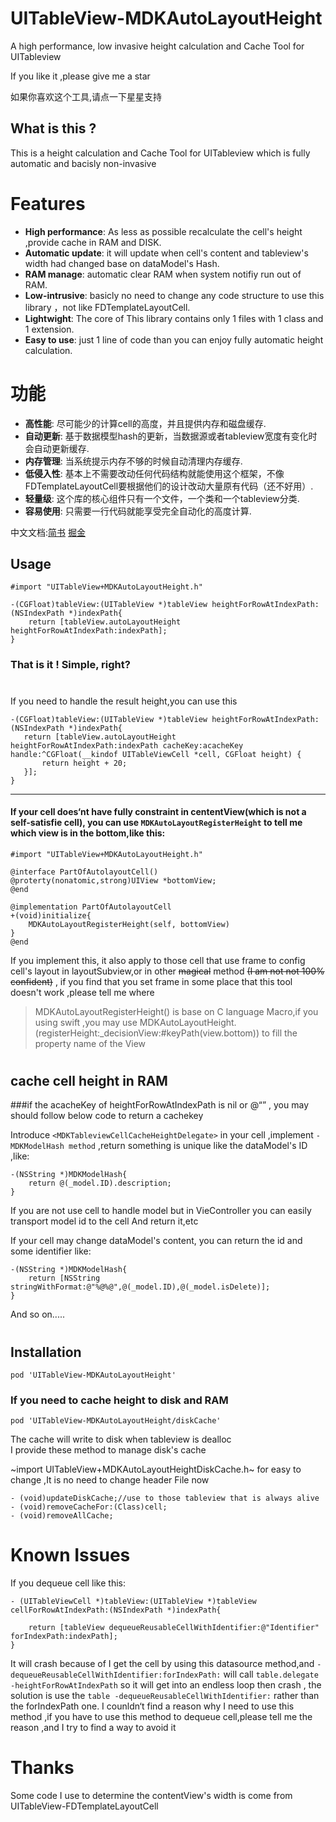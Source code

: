 # UITableView-MDKAutoLayoutHeight
A high performance, low invasive height calculation and Cache Tool for UITableview

If you like it ,please give me a star

如果你喜欢这个工具,请点一下星星支持


## What is this ?

This is a height calculation and Cache Tool for UITableview which is fully automatic and bacisly non-invasive



Features
==============
- **High performance**: As less as possible recalculate the cell's height ,provide cache in RAM and DISK.
- **Automatic update**: it will update when cell's content and tableview's width had changed base on dataModel's Hash.
- **RAM manage**: automatic clear RAM when system notifiy run out of RAM.
- **Low-intrusive**: basicly no need to change any code structure to use this library ，not like FDTemplateLayoutCell.
- **Lightwight**: The core of This library contains only 1 files with 1 class and 1 extension.
- **Easy to use**: just 1 line of code than you can enjoy fully automatic height calculation.


功能
==============
- **高性能**: 尽可能少的计算cell的高度，并且提供内存和磁盘缓存.
- **自动更新**: 基于数据模型hash的更新，当数据源或者tableview宽度有变化时会自动更新缓存.
- **内存管理**: 当系统提示内存不够的时候自动清理内存缓存.
- **低侵入性**: 基本上不需要改动任何代码结构就能使用这个框架，不像FDTemplateLayoutCell要根据他们的设计改动大量原有代码（还不好用）.
- **轻量级**: 这个库的核心组件只有一个文件，一个类和一个tableview分类.
- **容易使用**: 只需要一行代码就能享受完全自动化的高度计算.


中文文档:[简书](https://www.jianshu.com/p/d1af093d3bda) [掘金](https://juejin.im/post/5b1c9a0d6fb9a01e8b782357) 


## Usage
	

	#import "UITableView+MDKAutoLayoutHeight.h"

	-(CGFloat)tableView:(UITableView *)tableView heightForRowAtIndexPath:(NSIndexPath *)indexPath{
		return [tableView.autoLayoutHeight heightForRowAtIndexPath:indexPath];
	}

### That is it !  Simple, right?

#

If you need to handle the result height,you can use this

	-(CGFloat)tableView:(UITableView *)tableView heightForRowAtIndexPath:(NSIndexPath *)indexPath{
	   return [tableView.autoLayoutHeight heightForRowAtIndexPath:indexPath cacheKey:acacheKey handle:^CGFloat(__kindof UITableViewCell *cell, CGFloat height) {
		   return height + 20;
	   }];
	}

---

#### If your cell does‘nt have fully constraint in cententView(which is not a self-satisfie cell), you can use `MDKAutoLayoutRegisterHeight` to tell me which view is in the bottom,like this:

	#import "UITableView+MDKAutoLayoutHeight.h"
	
	@interface PartOfAutolayoutCell()
	@proterty(nonatomic,strong)UIView *bottomView;
	@end
	
	@implementation PartOfAutolayoutCell
	+(void)initialize{
		MDKAutoLayoutRegisterHeight(self, bottomView)
	}
	@end

If you implement this, it also apply to those cell that use frame to config cell's layout in layoutSubview,or in other ~~magical~~ method ~~(I am not not 100% confident)~~ , if you find that you set frame in some place that this tool doesn't work ,please tell me where

> MDKAutoLayoutRegisterHeight() is base on C language Macro,if you using swift ,you may use MDKAutoLayoutHeight.(registerHeight:_decisionView:#keyPath(view.bottom)) to fill the property name of the View 

#

## cache cell height in RAM 

###if the acacheKey of heightForRowAtIndexPath is nil or @“” , you may should follow below code to return a cachekey

Introduce `<MDKTableviewCellCacheHeightDelegate>` in your cell ,implement `-MDKModelHash method` ,return something is unique like the dataModel's ID ,like:

	-(NSString *)MDKModelHash{
		return @(_model.ID).description;
	}
	
If you are not use cell to handle model but in VieController you can easily transport model id to the cell And return it,etc

If your cell may change dataModel's content, you can return the id and some identifier like:

	-(NSString *)MDKModelHash{
		return [NSString stringWithFormat:@"%@%@",@(_model.ID),@(_model.isDelete)];
	}

And so on.....

#

## Installation

    pod 'UITableView-MDKAutoLayoutHeight'
    
### If you need to cache height to disk and RAM

    pod 'UITableView-MDKAutoLayoutHeight/diskCache'
 
The cache will write to disk when tableview is dealloc  
I provide these method to manage disk's cache

~import UITableView+MDKAutoLayoutHeightDiskCache.h~ for easy to change ,It is no need to change header File now
    
    - (void)updateDiskCache;//use to those tableview that is always alive
    - (void)removeCacheFor:(Class)cell;
    - (void)removeAllCache;

# Known Issues

If you dequeue cell like this:

	- (UITableViewCell *)tableView:(UITableView *)tableView cellForRowAtIndexPath:(NSIndexPath *)indexPath{

		return [tableView dequeueReusableCellWithIdentifier:@"Identifier" forIndexPath:indexPath];	
	}

It will crash because of I get the cell by using this datasource method,and `-dequeueReusableCellWithIdentifier:forIndexPath:` will call `table.delegate -heightForRowAtIndexPath` so it will get into an endless loop then crash , the solution is use the `table -dequeueReusableCellWithIdentifier:` rather than the forIndexPath one.  I counldn‘t find a reason why I need to use this method ,if you have to use this method to dequeue cell,please tell me the reason ,and I try to find a way to avoid it


# Thanks
Some code I use to determine the contentView's width is come from UITableView-FDTemplateLayoutCell

